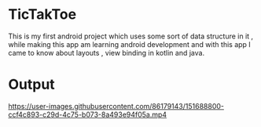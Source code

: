 # TicTakToe
This is my first android project which uses some sort of data structure in it , while making this app am learning android development and with this app I came to know about layouts , view binding in kotlin and java.


# Output




https://user-images.githubusercontent.com/86179143/151688800-ccf4c893-c29d-4c75-b073-8a493e94f05a.mp4
